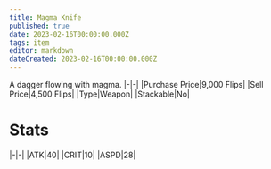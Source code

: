 ```yaml
---
title: Magma Knife
published: true
date: 2023-02-16T00:00:00.000Z
tags: item
editor: markdown
dateCreated: 2023-02-16T00:00:00.000Z
---
```


A dagger flowing with magma.
|-|-|
|Purchase Price|9,000 Flips|
|Sell Price|4,500 Flips|
|Type|Weapon|
|Stackable|No|

# Stats
|-|-|
|ATK|40|
|CRIT|10|
|ASPD|28|
